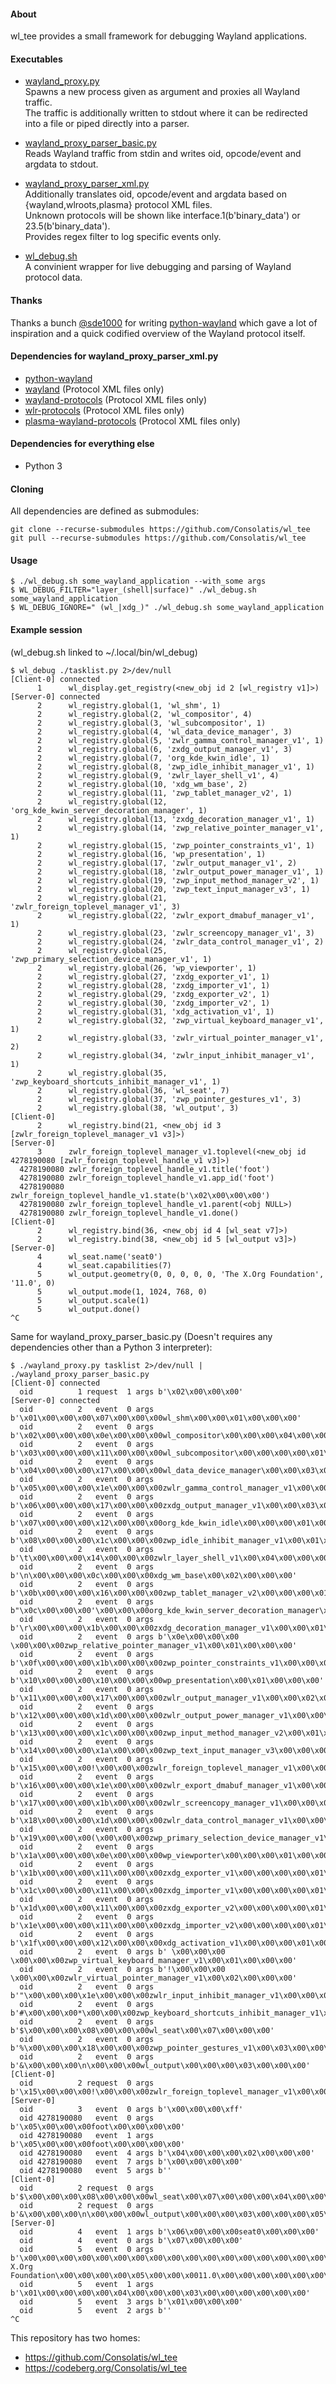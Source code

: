 #### About
wl_tee provides a small framework for debugging Wayland applications.

#### Executables
* [wayland_proxy.py](wayland_proxy.py)  
Spawns a new process given as argument and proxies all Wayland traffic.  
The traffic is additionally written to stdout where it can be redirected into a file or piped directly into a parser.

* [wayland_proxy_parser_basic.py](wayland_proxy_parser_basic.py)  
Reads Wayland traffic from stdin and writes oid, opcode/event and argdata to stdout.

* [wayland_proxy_parser_xml.py](wayland_proxy_parser_xml.py)  
Additionally translates oid, opcode/event and argdata based on {wayland,wlroots,plasma} protocol XML files.  
Unknown protocols will be shown like interface.1(b'binary_data') or 23.5(b'binary_data').  
Provides regex filter to log specific events only.

* [wl_debug.sh](wl_debug.sh)  
A convinient wrapper for live debugging and parsing of Wayland protocol data.  

#### Thanks
Thanks a bunch [@sde1000](https://github.com/sde1000) for writing [python-wayland](https://github.com/sde1000/python-wayland) which gave a lot of inspiration and a quick codified overview of the Wayland protocol itself.

#### Dependencies for wayland_proxy_parser_xml.py
* [python-wayland](https://github.com/sde1000/python-wayland)
* [wayland](https://gitlab.freedesktop.org/wayland/wayland.git/) (Protocol XML files only)
* [wayland-protocols](https://gitlab.freedesktop.org/wayland/wayland-protocols.git/) (Protocol XML files only)
* [wlr-protocols](https://gitlab.freedesktop.org/wlroots/wlr-protocols.git/) (Protocol XML files only)
* [plasma-wayland-protocols](https://github.com/KDE/plasma-wayland-protocols.git) (Protocol XML files only)

#### Dependencies for everything else
* Python 3

#### Cloning
All dependencies are defined as submodules:
```
git clone --recurse-submodules https://github.com/Consolatis/wl_tee
git pull --recurse-submodules https://github.com/Consolatis/wl_tee
```

#### Usage
```
$ ./wl_debug.sh some_wayland_application --with_some args
$ WL_DEBUG_FILTER="layer_(shell|surface)" ./wl_debug.sh some_wayland_application
$ WL_DEBUG_IGNORE=" (wl_|xdg_)" ./wl_debug.sh some_wayland_application
```

#### Example session
(wl_debug.sh linked to ~/.local/bin/wl_debug)
```
$ wl_debug ./tasklist.py 2>/dev/null
[Client-0] connected
      1      wl_display.get_registry(<new_obj id 2 [wl_registry v1]>)
[Server-0] connected
      2      wl_registry.global(1, 'wl_shm', 1)
      2      wl_registry.global(2, 'wl_compositor', 4)
      2      wl_registry.global(3, 'wl_subcompositor', 1)
      2      wl_registry.global(4, 'wl_data_device_manager', 3)
      2      wl_registry.global(5, 'zwlr_gamma_control_manager_v1', 1)
      2      wl_registry.global(6, 'zxdg_output_manager_v1', 3)
      2      wl_registry.global(7, 'org_kde_kwin_idle', 1)
      2      wl_registry.global(8, 'zwp_idle_inhibit_manager_v1', 1)
      2      wl_registry.global(9, 'zwlr_layer_shell_v1', 4)
      2      wl_registry.global(10, 'xdg_wm_base', 2)
      2      wl_registry.global(11, 'zwp_tablet_manager_v2', 1)
      2      wl_registry.global(12, 'org_kde_kwin_server_decoration_manager', 1)
      2      wl_registry.global(13, 'zxdg_decoration_manager_v1', 1)
      2      wl_registry.global(14, 'zwp_relative_pointer_manager_v1', 1)
      2      wl_registry.global(15, 'zwp_pointer_constraints_v1', 1)
      2      wl_registry.global(16, 'wp_presentation', 1)
      2      wl_registry.global(17, 'zwlr_output_manager_v1', 2)
      2      wl_registry.global(18, 'zwlr_output_power_manager_v1', 1)
      2      wl_registry.global(19, 'zwp_input_method_manager_v2', 1)
      2      wl_registry.global(20, 'zwp_text_input_manager_v3', 1)
      2      wl_registry.global(21, 'zwlr_foreign_toplevel_manager_v1', 3)
      2      wl_registry.global(22, 'zwlr_export_dmabuf_manager_v1', 1)
      2      wl_registry.global(23, 'zwlr_screencopy_manager_v1', 3)
      2      wl_registry.global(24, 'zwlr_data_control_manager_v1', 2)
      2      wl_registry.global(25, 'zwp_primary_selection_device_manager_v1', 1)
      2      wl_registry.global(26, 'wp_viewporter', 1)
      2      wl_registry.global(27, 'zxdg_exporter_v1', 1)
      2      wl_registry.global(28, 'zxdg_importer_v1', 1)
      2      wl_registry.global(29, 'zxdg_exporter_v2', 1)
      2      wl_registry.global(30, 'zxdg_importer_v2', 1)
      2      wl_registry.global(31, 'xdg_activation_v1', 1)
      2      wl_registry.global(32, 'zwp_virtual_keyboard_manager_v1', 1)
      2      wl_registry.global(33, 'zwlr_virtual_pointer_manager_v1', 2)
      2      wl_registry.global(34, 'zwlr_input_inhibit_manager_v1', 1)
      2      wl_registry.global(35, 'zwp_keyboard_shortcuts_inhibit_manager_v1', 1)
      2      wl_registry.global(36, 'wl_seat', 7)
      2      wl_registry.global(37, 'zwp_pointer_gestures_v1', 3)
      2      wl_registry.global(38, 'wl_output', 3)
[Client-0]
      2      wl_registry.bind(21, <new_obj id 3 [zwlr_foreign_toplevel_manager_v1 v3]>)
[Server-0]
      3      zwlr_foreign_toplevel_manager_v1.toplevel(<new_obj id 4278190080 [zwlr_foreign_toplevel_handle_v1 v3]>)
  4278190080 zwlr_foreign_toplevel_handle_v1.title('foot')
  4278190080 zwlr_foreign_toplevel_handle_v1.app_id('foot')
  4278190080 zwlr_foreign_toplevel_handle_v1.state(b'\x02\x00\x00\x00')
  4278190080 zwlr_foreign_toplevel_handle_v1.parent(<obj NULL>)
  4278190080 zwlr_foreign_toplevel_handle_v1.done()
[Client-0]
      2      wl_registry.bind(36, <new_obj id 4 [wl_seat v7]>)
      2      wl_registry.bind(38, <new_obj id 5 [wl_output v3]>)
[Server-0]
      4      wl_seat.name('seat0')
      4      wl_seat.capabilities(7)
      5      wl_output.geometry(0, 0, 0, 0, 0, 'The X.Org Foundation', '11.0', 0)
      5      wl_output.mode(1, 1024, 768, 0)
      5      wl_output.scale(1)
      5      wl_output.done()
^C
```

Same for wayland_proxy_parser_basic.py (Doesn't requires any dependencies other than a Python 3 interpreter):
```
$ ./wayland_proxy.py tasklist 2>/dev/null | ./wayland_proxy_parser_basic.py
[Client-0] connected
  oid          1 request  1 args b'\x02\x00\x00\x00'
[Server-0] connected
  oid          2   event  0 args b'\x01\x00\x00\x00\x07\x00\x00\x00wl_shm\x00\x00\x01\x00\x00\x00'
  oid          2   event  0 args b'\x02\x00\x00\x00\x0e\x00\x00\x00wl_compositor\x00\x00\x00\x04\x00\x00\x00'
  oid          2   event  0 args b'\x03\x00\x00\x00\x11\x00\x00\x00wl_subcompositor\x00\x00\x00\x00\x01\x00\x00\x00'
  oid          2   event  0 args b'\x04\x00\x00\x00\x17\x00\x00\x00wl_data_device_manager\x00\x00\x03\x00\x00\x00'
  oid          2   event  0 args b'\x05\x00\x00\x00\x1e\x00\x00\x00zwlr_gamma_control_manager_v1\x00\x00\x00\x01\x00\x00\x00'
  oid          2   event  0 args b'\x06\x00\x00\x00\x17\x00\x00\x00zxdg_output_manager_v1\x00\x00\x03\x00\x00\x00'
  oid          2   event  0 args b'\x07\x00\x00\x00\x12\x00\x00\x00org_kde_kwin_idle\x00\x00\x00\x01\x00\x00\x00'
  oid          2   event  0 args b'\x08\x00\x00\x00\x1c\x00\x00\x00zwp_idle_inhibit_manager_v1\x00\x01\x00\x00\x00'
  oid          2   event  0 args b'\t\x00\x00\x00\x14\x00\x00\x00zwlr_layer_shell_v1\x00\x04\x00\x00\x00'
  oid          2   event  0 args b'\n\x00\x00\x00\x0c\x00\x00\x00xdg_wm_base\x00\x02\x00\x00\x00'
  oid          2   event  0 args b'\x0b\x00\x00\x00\x16\x00\x00\x00zwp_tablet_manager_v2\x00\x00\x00\x01\x00\x00\x00'
  oid          2   event  0 args b"\x0c\x00\x00\x00'\x00\x00\x00org_kde_kwin_server_decoration_manager\x00\x00\x01\x00\x00\x00"
  oid          2   event  0 args b'\r\x00\x00\x00\x1b\x00\x00\x00zxdg_decoration_manager_v1\x00\x00\x01\x00\x00\x00'
  oid          2   event  0 args b'\x0e\x00\x00\x00 \x00\x00\x00zwp_relative_pointer_manager_v1\x00\x01\x00\x00\x00'
  oid          2   event  0 args b'\x0f\x00\x00\x00\x1b\x00\x00\x00zwp_pointer_constraints_v1\x00\x00\x01\x00\x00\x00'
  oid          2   event  0 args b'\x10\x00\x00\x00\x10\x00\x00\x00wp_presentation\x00\x01\x00\x00\x00'
  oid          2   event  0 args b'\x11\x00\x00\x00\x17\x00\x00\x00zwlr_output_manager_v1\x00\x00\x02\x00\x00\x00'
  oid          2   event  0 args b'\x12\x00\x00\x00\x1d\x00\x00\x00zwlr_output_power_manager_v1\x00\x00\x00\x00\x01\x00\x00\x00'
  oid          2   event  0 args b'\x13\x00\x00\x00\x1c\x00\x00\x00zwp_input_method_manager_v2\x00\x01\x00\x00\x00'
  oid          2   event  0 args b'\x14\x00\x00\x00\x1a\x00\x00\x00zwp_text_input_manager_v3\x00\x00\x00\x01\x00\x00\x00'
  oid          2   event  0 args b'\x15\x00\x00\x00!\x00\x00\x00zwlr_foreign_toplevel_manager_v1\x00\x00\x00\x00\x03\x00\x00\x00'
  oid          2   event  0 args b'\x16\x00\x00\x00\x1e\x00\x00\x00zwlr_export_dmabuf_manager_v1\x00\x00\x00\x01\x00\x00\x00'
  oid          2   event  0 args b'\x17\x00\x00\x00\x1b\x00\x00\x00zwlr_screencopy_manager_v1\x00\x00\x03\x00\x00\x00'
  oid          2   event  0 args b'\x18\x00\x00\x00\x1d\x00\x00\x00zwlr_data_control_manager_v1\x00\x00\x00\x00\x02\x00\x00\x00'
  oid          2   event  0 args b'\x19\x00\x00\x00(\x00\x00\x00zwp_primary_selection_device_manager_v1\x00\x01\x00\x00\x00'
  oid          2   event  0 args b'\x1a\x00\x00\x00\x0e\x00\x00\x00wp_viewporter\x00\x00\x00\x01\x00\x00\x00'
  oid          2   event  0 args b'\x1b\x00\x00\x00\x11\x00\x00\x00zxdg_exporter_v1\x00\x00\x00\x00\x01\x00\x00\x00'
  oid          2   event  0 args b'\x1c\x00\x00\x00\x11\x00\x00\x00zxdg_importer_v1\x00\x00\x00\x00\x01\x00\x00\x00'
  oid          2   event  0 args b'\x1d\x00\x00\x00\x11\x00\x00\x00zxdg_exporter_v2\x00\x00\x00\x00\x01\x00\x00\x00'
  oid          2   event  0 args b'\x1e\x00\x00\x00\x11\x00\x00\x00zxdg_importer_v2\x00\x00\x00\x00\x01\x00\x00\x00'
  oid          2   event  0 args b'\x1f\x00\x00\x00\x12\x00\x00\x00xdg_activation_v1\x00\x00\x00\x01\x00\x00\x00'
  oid          2   event  0 args b' \x00\x00\x00 \x00\x00\x00zwp_virtual_keyboard_manager_v1\x00\x01\x00\x00\x00'
  oid          2   event  0 args b'!\x00\x00\x00 \x00\x00\x00zwlr_virtual_pointer_manager_v1\x00\x02\x00\x00\x00'
  oid          2   event  0 args b'"\x00\x00\x00\x1e\x00\x00\x00zwlr_input_inhibit_manager_v1\x00\x00\x00\x01\x00\x00\x00'
  oid          2   event  0 args b'#\x00\x00\x00*\x00\x00\x00zwp_keyboard_shortcuts_inhibit_manager_v1\x00\x00\x00\x01\x00\x00\x00'
  oid          2   event  0 args b'$\x00\x00\x00\x08\x00\x00\x00wl_seat\x00\x07\x00\x00\x00'
  oid          2   event  0 args b'%\x00\x00\x00\x18\x00\x00\x00zwp_pointer_gestures_v1\x00\x03\x00\x00\x00'
  oid          2   event  0 args b'&\x00\x00\x00\n\x00\x00\x00wl_output\x00\x00\x00\x03\x00\x00\x00'
[Client-0]
  oid          2 request  0 args b'\x15\x00\x00\x00!\x00\x00\x00zwlr_foreign_toplevel_manager_v1\x00\x00\x00\x00\x03\x00\x00\x00\x03\x00\x00\x00'
[Server-0]
  oid          3   event  0 args b'\x00\x00\x00\xff'
  oid 4278190080   event  0 args b'\x05\x00\x00\x00foot\x00\x00\x00\x00'
  oid 4278190080   event  1 args b'\x05\x00\x00\x00foot\x00\x00\x00\x00'
  oid 4278190080   event  4 args b'\x04\x00\x00\x00\x02\x00\x00\x00'
  oid 4278190080   event  7 args b'\x00\x00\x00\x00'
  oid 4278190080   event  5 args b''
[Client-0]
  oid          2 request  0 args b'$\x00\x00\x00\x08\x00\x00\x00wl_seat\x00\x07\x00\x00\x00\x04\x00\x00\x00'
  oid          2 request  0 args b'&\x00\x00\x00\n\x00\x00\x00wl_output\x00\x00\x00\x03\x00\x00\x00\x05\x00\x00\x00'
[Server-0]
  oid          4   event  1 args b'\x06\x00\x00\x00seat0\x00\x00\x00'
  oid          4   event  0 args b'\x07\x00\x00\x00'
  oid          5   event  0 args b'\x00\x00\x00\x00\x00\x00\x00\x00\x00\x00\x00\x00\x00\x00\x00\x00\x00\x00\x00\x00\x15\x00\x00\x00The X.Org Foundation\x00\x00\x00\x00\x05\x00\x00\x0011.0\x00\x00\x00\x00\x00\x00\x00\x00'
  oid          5   event  1 args b'\x01\x00\x00\x00\x00\x04\x00\x00\x00\x03\x00\x00\x00\x00\x00\x00'
  oid          5   event  3 args b'\x01\x00\x00\x00'
  oid          5   event  2 args b''
^C
```

This repository has two homes:
- https://github.com/Consolatis/wl_tee
- https://codeberg.org/Consolatis/wl_tee
